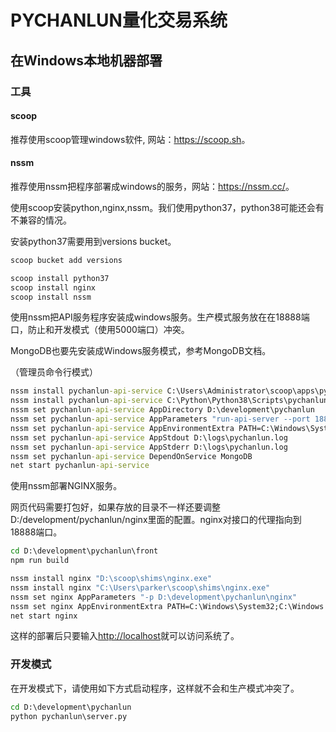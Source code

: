 # PYCHANLUN量化交易系统

## 在Windows本地机器部署

### 工具

#### scoop

推荐使用scoop管理windows软件, 网站：<https://scoop.sh>。

#### nssm

推荐使用nssm把程序部署成windows的服务，网站：<https://nssm.cc/>。

使用scoop安装python,nginx,nssm。我们使用python37，python38可能还会有不兼容的情况。

安装python37需要用到versions bucket。

```cmd
scoop bucket add versions
```

```cmd
scoop install python37
scoop install nginx
scoop install nssm
```

使用nssm把API服务程序安装成windows服务。生产模式服务放在在18888端口，防止和开发模式（使用5000端口）冲突。

MongoDB也要先安装成Windows服务模式，参考MongoDB文档。

（管理员命令行模式）
```cmd
nssm install pychanlun-api-service C:\Users\Administrator\scoop\apps\python37\current\scripts\pychanlun.exe
nssm install pychanlun-api-service C:\Python\Python38\Scripts\pychanlun.exe
nssm set pychanlun-api-service AppDirectory D:\development\pychanlun
nssm set pychanlun-api-service AppParameters "run-api-server --port 18888"
nssm set pychanlun-api-service AppEnvironmentExtra PATH=C:\Windows\System32;C:\Windows PYCHANLUN_MONGO_URL=mongodb://localhost:27017/pychanlun
nssm set pychanlun-api-service AppStdout D:\logs\pychanlun.log
nssm set pychanlun-api-service AppStderr D:\logs\pychanlun.log
nssm set pychanlun-api-service DependOnService MongoDB
net start pychanlun-api-service
```

使用nssm部署NGINX服务。

网页代码需要打包好，如果存放的目录不一样还要调整D:/development/pychanlun/nginx里面的配置。nginx对接口的代理指向到18888端口。

```cmd
cd D:\development\pychanlun\front
npm run build
```

```cmd
nssm install nginx "D:\scoop\shims\nginx.exe"
nssm install nginx "C:\Users\parker\scoop\shims\nginx.exe"
nssm set nginx AppParameters "-p D:\development\pychanlun\nginx"
nssm set nginx AppEnvironmentExtra PATH=C:\Windows\System32;C:\Windows
net start nginx
```

这样的部署后只要输入<http://localhost>就可以访问系统了。

### 开发模式

在开发模式下，请使用如下方式启动程序，这样就不会和生产模式冲突了。

```cmd
cd D:\development\pychanlun
python pychanlun\server.py
```
